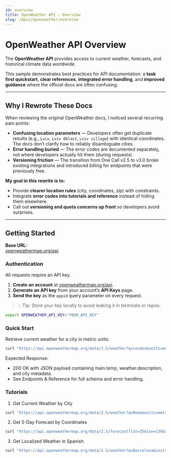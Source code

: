 ```yaml
---
id: overview
title: OpenWeather API — Overview
slug: /Apis/openweather/overview
---
```


# OpenWeather API Overview

The **OpenWeather API** provides access to current weather, forecasts, and historical climate data worldwide.  

This sample demonstrates best practices for API documentation: a **task first quickstart**, **clear references**, **integrated error handling**, and **improved guidance** where the official docs are often confusing.

---

## Why I Rewrote These Docs

When reviewing the original OpenWeather docs, I noticed several recurring pain points:

- **Confusing location parameters** — Developers often get duplicate results (e.g., `Lviv`, `Lviv Oblast`, `Lviv village`) with identical coordinates. The docs don’t clarify how to reliably disambiguate cities.  
- **Error handling buried** — The error codes are documented separately, not where developers actually hit them (during requests).  
- **Versioning friction** — The transition from One Call v2.5 to v3.0 broke existing integrations and introduced billing for endpoints that were previously free.

**My goal in this rewrite is to:**
- Provide **clearer location rules** (city, coordinates, zip) with constraints.  
- Integrate **error codes into tutorials and reference** instead of hiding them elsewhere.  
- Call out **versioning and quota concerns up front** so developers avoid surprises.

---

## Getting Started

**Base URL:**  
[openweathermap.org/api](https://openweathermap.org/api)

### Authentication

All requests require an API key.

1. **Create an account** at [openweathermap.org/api](https://openweathermap.org/api).   
2. **Generate an API key** from your account’s **API Keys** page.  
3. **Send the key** as the `appid` query parameter on every request.

> 💡 Tip: Store your key locally to avoid leaking it in terminals or repos:
```bash
export OPENWEATHER_API_KEY="YOUR_API_KEY"
```

### Quick Start 

Retrieve current weather for a city in metric units: 
``` bash
curl "https://api.openweathermap.org/data/2.5/weather?q=London&units=metric&appid=$OPENWEATHER_API_KEY"
```

Expected Response: 
- 200 OK with JSON payload containing main.temp, weather.description, and city metadata.
- See Endpoints & Reference for full schema and error handling. 

### Tutorials 

1. Get Current Weather by City 
``` bash
curl "https://api.openweathermap.org/data/2.5/weather?q=Rome&units=metric&appid=$OPENWEATHER_API_KEY"
```
2. Get 5-Day Forecast by Coordinates
``` bash 
curl "https://api.openweathermap.org/data/2.5/forecast?lat=35&lon=139&units=metric&appid=$OPENWEATHER_API_KEY"
```
3. Get Localized Weather in Spanish
``` bash 
curl "https://api.openweathermap.org/data/2.5/weather?q=Barcelona&units=metric&lang=es&appid=$OPENWEATHER_API_KEY"
```


